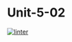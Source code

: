 # Unit-5-02
 [![linter](https://github.com/Nathan-Karafotias/Unit-5-02/workflows/linter/badge.svg)](https://github.com/marketplace/actions/super-linter)
